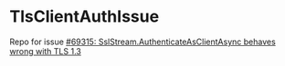 # TlsClientAuthIssue
Repo for issue [#69315: SslStream.AuthenticateAsClientAsync behaves wrong with TLS 1.3](https://github.com/dotnet/runtime/issues/69315)
